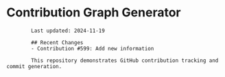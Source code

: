 # Contribution Graph Generator
            
            Last updated: 2024-11-19
            
            ## Recent Changes
            - Contribution #599: Add new information
            
            This repository demonstrates GitHub contribution tracking and commit generation.
        